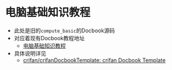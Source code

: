 # 电脑基础知识教程

* 此处是旧的`compute_basic`的Docbook源码
* 对应着现有Docbook教程地址
  * [电脑基础知识教程](https://www.crifan.org/files/doc/docbook/compute_basic/release/html/compute_basic.html)
* 具体说明详见
  * [crifan/crifanDocbookTemplate: crifan Docbook Template](https://github.com/crifan/crifanDocbookTemplate)
